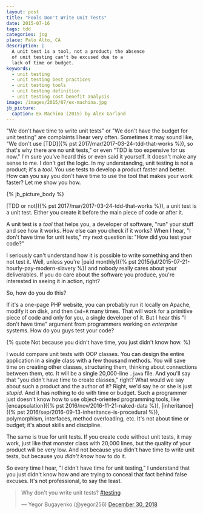 ```yaml
---
layout: post
title: "Fools Don't Write Unit Tests"
date: 2015-07-16
tags: tdd
categories: jcg
place: Palo Alto, CA
description: |
  A unit test is a tool, not a product; the absence
  of unit testing can't be excused due to a
  lack of time or budget.
keywords:
  - unit testing
  - unit testing best practices
  - unit testing tools
  - unit testing definition
  - unit testing cost benefit analysis
image: /images/2015/07/ex-machina.jpg
jb_picture:
  caption: Ex Machina (2015) by Alex Garland
---
```


"We don't have time to write unit tests" or "We don't have the
budget for unit testing" are complaints I hear very often. Sometimes it
may sound like, "We don't use
[TDD]({% pst 2017/mar/2017-03-24-tdd-that-works %}), so that's why there are no unit tests," or even
"TDD is too expensive for us now." I'm sure you've heard this or even
said it yourself. It doesn't make any sense to me. I don't get the
logic. In my understanding, unit testing is not
a product; it's a _tool_. You use tests to develop a product
faster and better. How can you say you don't have time to use
the tool that makes your work faster? Let me show you how.

<!--more-->

{% jb_picture_body %}

[TDD or not]({% pst 2017/mar/2017-03-24-tdd-that-works %}),
a unit test is a unit test. Either you create it before
the main piece of code or after it.

A unit test is a _tool_ that helps you, a developer of software,
"run" your stuff and see how it works. How else can you check if it works?
When I hear, "I don't have time for unit tests," my next question is:
"How did you test your code?"

I seriously can't understand how it is possible to write something
and then not test it. Well, unless you're
[paid monthly]({% pst 2015/jul/2015-07-21-hourly-pay-modern-slavery %})
and nobody really cares about your deliverables. If you do care about the software
you produce, you're interested in seeing it in action, right?

So, how do you do this?

If it's a one-page PHP website, you can probably run it locally on Apache,
modify it on disk, and then `Cmd`+`R` many times. That will work for a primitive
piece of code and only for you, a single developer of it. But I hear
this "I don't have time" argument from programmers working on _enterprise_
systems. How do you guys test your code?

{% quote Not because you didn't have time, you just didn't know how. %}

I would compare unit tests with OOP classes. You can design the entire application
in a single class with a few thousand methods. You will save time on creating
other classes, structuring them, thinking about connections between them, etc.
It will be a single 20,000-line `.java` file. And you'll say that "you didn't
have time to create classes," right? What would we say about such a product and the
author of it? Right, we'd say he or she is just _stupid_. And it has nothing
to do with time or budget. Such a programmer just doesn't know how to use
object-oriented programming tools, like
[encapsulation]({% pst 2016/nov/2016-11-21-naked-data %}),
[inheritance]({% pst 2016/sep/2016-09-13-inheritance-is-procedural %}), polymorphism,
interfaces, method overloading, etc. It's not about time or budget; it's about
skills and discipline.

The same is true for unit tests. If you create code without unit tests,
it may work, just like that monster class with 20,000 lines, but the quality
of your product will be very low. And not because you didn't have time to
write unit tests, but because you _didn't know_ how to do it.

So every time I hear, "I didn't have time for unit testing," I understand
that you just didn't know how and are trying to conceal that fact behind
false excuses. It's not professional, to say the least.

<blockquote class="twitter-tweet" data-lang="en"><p lang="en" dir="ltr">Why don&#39;t you write unit tests? <a href="https://twitter.com/hashtag/testing?src=hash&amp;ref_src=twsrc%5Etfw">#testing</a></p>&mdash; Yegor Bugayenko (@yegor256) <a href="https://twitter.com/yegor256/status/1079264946356211712?ref_src=twsrc%5Etfw">December 30, 2018</a></blockquote>
<script async src="https://platform.twitter.com/widgets.js" charset="utf-8"></script>
